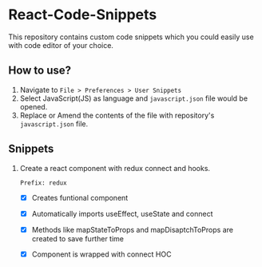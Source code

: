 # React-Code-Snippets

This repository contains custom code snippets which you could easily use with code editor of your choice.

## How to use?
1. Navigate to `File > Preferences > User Snippets`
1. Select JavaScript(JS) as language and `javascript.json` file would be opened.
1. Replace or Amend the contents of the file with repository's `javascript.json` file.

## Snippets

1. Create a react component with redux connect and hooks.
   
   `Prefix: redux`
   
    - [X] Creates funtional component
    - [X] Automatically imports useEffect, useState and connect
    - [X] Methods like mapStateToProps and mapDisaptchToProps are created to save further time
    - [X] Component is wrapped with connect HOC
    
    
